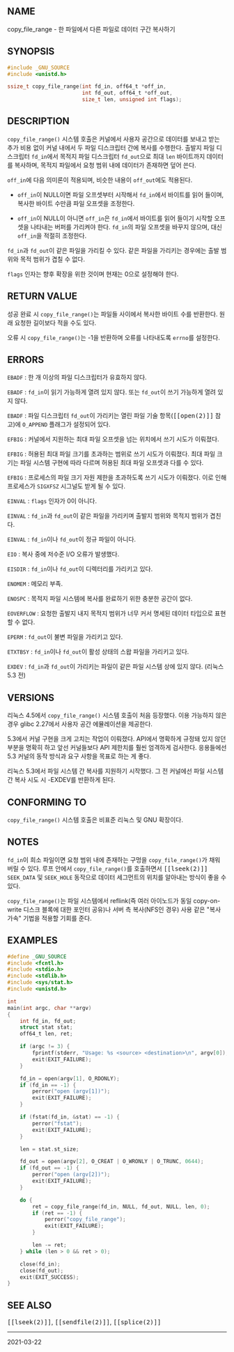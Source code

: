 ## NAME

copy_file_range - 한 파일에서 다른 파일로 데이터 구간 복사하기

## SYNOPSIS

```c
#include _GNU_SOURCE
#include <unistd.h>

ssize_t copy_file_range(int fd_in, off64_t *off_in,
                        int fd_out, off64_t *off_out,
                        size_t len, unsigned int flags);
```

## DESCRIPTION

`copy_file_range()` 시스템 호출은 커널에서 사용자 공간으로 데이터를 보내고 받는 추가 비용 없이 커널 내에서 두 파일 디스크립터 간에 복사를 수행한다. 출발지 파일 디스크립터 `fd_in`에서 목적지 파일 디스크립터 `fd_out`으로 최대 `len` 바이트까지 데이터를 복사하며, 목적지 파일에서 요청 범위 내에 데이터가 존재하면 덮어 쓴다.

`off_in`에 다음 의미론이 적용되며, 비슷한 내용이 `off_out`에도 적용된다.

* `off_in`이 NULL이면 파일 오프셋부터 시작해서 `fd_in`에서 바이트를 읽어 들이며, 복사한 바이트 수만큼 파일 오프셋을 조정한다.

* `off_in`이 NULL이 아니면 `off_in`은 `fd_in`에서 바이트를 읽어 들이기 시작할 오프셋을 나타내는 버퍼를 가리켜야 한다. `fd_in`의 파일 오프셋을 바꾸지 않으며, 대신 `off_in`을 적절히 조정한다.

`fd_in`과 `fd_out`이 같은 파일을 가리킬 수 있다. 같은 파일을 가리키는 경우에는 출발 범위와 목적 범위가 겹칠 수 없다.

`flags` 인자는 향후 확장을 위한 것이며 현재는 0으로 설정해야 한다.

## RETURN VALUE

성공 완료 시 `copy_file_range()`는 파일들 사이에서 복사한 바이트 수를 반환한다. 원래 요청한 길이보다 적을 수도 있다.

오류 시 `copy_file_range()`는 -1을 반환하며 오류를 나타내도록 `errno`를 설정한다.

## ERRORS

`EBADF`
:   한 개 이상의 파일 디스크립터가 유효하지 않다.

`EBADF`
:   `fd_in`이 읽기 가능하게 열려 있지 않다. 또는 `fd_out`이 쓰기 가능하게 열려 있지 않다.

`EBADF`
:   파일 디스크립터 `fd_out`이 가리키는 열린 파일 기술 항목(<tt>[[open(2)]]</tt> 참고)에 `O_APPEND` 플래그가 설정되어 있다.

`EFBIG`
:   커널에서 지원하는 최대 파일 오프셋을 넘는 위치에서 쓰기 시도가 이뤄졌다.

`EFBIG`
:   허용된 최대 파일 크기를 초과하는 범위로 쓰기 시도가 이뤄졌다. 최대 파일 크기는 파일 시스템 구현에 따라 다르며 허용된 최대 파일 오프셋과 다를 수 있다.

`EFBIG`
:   프로세스의 파일 크기 자원 제한을 초과하도록 쓰기 시도가 이뤄졌다. 이로 인해 프로세스가 `SIGXFSZ` 시그널도 받게 될 수 있다.

`EINVAL`
:   `flags` 인자가 0이 아니다.

`EINVAL`
:   `fd_in`과 `fd_out`이 같은 파일을 가리키며 출발지 범위와 목적지 범위가 겹친다.

`EINVAL`
:   `fd_in`이나 `fd_out`이 정규 파일이 아니다.

`EIO`
:   복사 중에 저수준 I/O 오류가 발생했다.

`EISDIR`
:   `fd_in`이나 `fd_out`이 디렉터리를 가리키고 있다.

`ENOMEM`
:   메모리 부족.

`ENOSPC`
:   목적지 파일 시스템에 복사를 완료하기 위한 충분한 공간이 없다.

`EOVERFLOW`
:   요청한 출발지 내지 목적지 범위가 너무 커서 명세된 데이터 타입으로 표현할 수 없다.

`EPERM`
:   `fd_out`이 불변 파일을 가리키고 있다.

`ETXTBSY`
:   `fd_in`이나 `fd_out`이 활성 상태의 스왑 파일을 가리키고 있다.

`EXDEV`
:   `fd_in`과 `fd_out`이 가리키는 파일이 같은 파일 시스템 상에 있지 않다. (리눅스 5.3 전)

## VERSIONS

리눅스 4.5에서 `copy_file_range()` 시스템 호출이 처음 등장했다. 이용 가능하지 않은 경우 glibc 2.27에서 사용자 공간 에뮬레이션을 제공한다.

5.3에서 커널 구현을 크게 고치는 작업이 이뤄졌다. API에서 명확하게 규정돼 있지 않던 부분을 명확히 하고 앞선 커널들보다 API 제한치를 훨씬 엄격하게 검사한다. 응용들에선 5.3 커널의 동작 방식과 요구 사항을 목표로 하는 게 좋다.

리눅스 5.3에서 파일 시스템 간 복사를 지원하기 시작했다. 그 전 커널에선 파일 시스템 간 복사 시도 시 -EXDEV를 반환하게 된다.

## CONFORMING TO

`copy_file_range()` 시스템 호출은 비표준 리눅스 및 GNU 확장이다.

## NOTES

`fd_in`이 희소 파일이면 요청 범위 내에 존재하는 구멍을 `copy_file_range()`가 채워 버릴 수 있다. 루프 안에서 `copy_file_range()`를 호출하면서 <tt>[[lseek(2)]]</tt> `SEEK_DATA` 및 `SEEK_HOLE` 동작으로 데이터 세그먼트의 위치를 알아내는 방식이 좋을 수 있다.

`copy_file_range()`는 파일 시스템에서 reflink(즉 여러 아이노드가 동일 copy-on-write 디스크 블록에 대한 포인터 공유)나 서버 측 복사(NFS인 경우) 사용 같은 "복사 가속" 기법을 적용할 기회를 준다.

## EXAMPLES

```c
#define _GNU_SOURCE
#include <fcntl.h>
#include <stdio.h>
#include <stdlib.h>
#include <sys/stat.h>
#include <unistd.h>

int
main(int argc, char **argv)
{
    int fd_in, fd_out;
    struct stat stat;
    off64_t len, ret;

    if (argc != 3) {
        fprintf(stderr, "Usage: %s <source> <destination>\n", argv[0]);
        exit(EXIT_FAILURE);
    }

    fd_in = open(argv[1], O_RDONLY);
    if (fd_in == -1) {
        perror("open (argv[1])");
        exit(EXIT_FAILURE);
    }

    if (fstat(fd_in, &stat) == -1) {
        perror("fstat");
        exit(EXIT_FAILURE);
    }

    len = stat.st_size;

    fd_out = open(argv[2], O_CREAT | O_WRONLY | O_TRUNC, 0644);
    if (fd_out == -1) {
        perror("open (argv[2])");
        exit(EXIT_FAILURE);
    }

    do {
        ret = copy_file_range(fd_in, NULL, fd_out, NULL, len, 0);
        if (ret == -1) {
            perror("copy_file_range");
            exit(EXIT_FAILURE);
        }

        len -= ret;
    } while (len > 0 && ret > 0);

    close(fd_in);
    close(fd_out);
    exit(EXIT_SUCCESS);
}
```

## SEE ALSO

<tt>[[lseek(2)]]</tt>, <tt>[[sendfile(2)]]</tt>, <tt>[[splice(2)]]</tt>

----

2021-03-22
